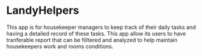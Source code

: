 # LandyHelpers

This app is for housekeeper managers to keep track of their daily tasks and having a detailed record of these tasks. This app allow its users to have tranferable report that can be filltered and analyzed to help maintain housekeepers work and rooms conditions.

